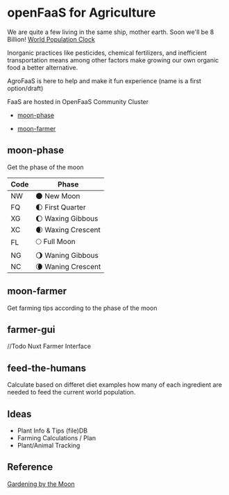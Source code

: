 openFaaS for Agriculture
========================
We are quite a few living in the same ship, mother earth. Soon we'll be 8 Billion! [World Population Clock](https://www.worldometers.info/world-population)

Inorganic practices like pesticides, chemical fertilizers, and inefficient transportation means among other factors make growing our own organic food a better alternative.

AgroFaaS is here to help and make it fun experience
(name is a first option/draft)

FaaS are hosted in OpenFaaS Community Cluster

- [moon-phase](https://sriveros95.o6s.io/moon-phase)

- [moon-farmer](https://sriveros95.o6s.io/moon-farmer)

## moon-phase
Get the phase of the moon

Code | Phase
-----|-------------
NW   | 🌑 New Moon
FQ   | 🌓 First Quarter
XG   | 🌔 Waxing Gibbous
XC   | 🌒 Waxing Crescent
FL   | 🌕 Full Moon
NG   | 🌖 Waning Gibbous
NC   | 🌘 Waning Crescent

## moon-farmer
Get farming tips according to the phase of the moon

## farmer-gui
//Todo
Nuxt Farmer Interface

## feed-the-humans
Calculate based on differet diet examples how many of each ingredient are needed to feed the current world population.

## Ideas
- Plant Info & Tips (file)DB
- Farming Calculations / Plan
- Plant/Animal Tracking

## Reference
[Gardening by the Moon](https://www.youtube.com/watch?v=pTT2Q8tAWBE)
